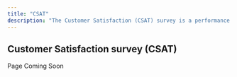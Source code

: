```yaml
---
title: "CSAT"
description: "The Customer Satisfaction (CSAT) survey is a performance indicator we use to measure the customer satisfaction of our product."
---
```


## Customer Satisfaction survey (CSAT)

Page Coming Soon